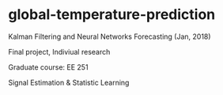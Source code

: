 # global-temperature-prediction
Kalman Filtering and Neural Networks Forecasting (Jan, 2018)

Final project, Indiviual research

Graduate course: EE 251

Signal Estimation & Statistic Learning
